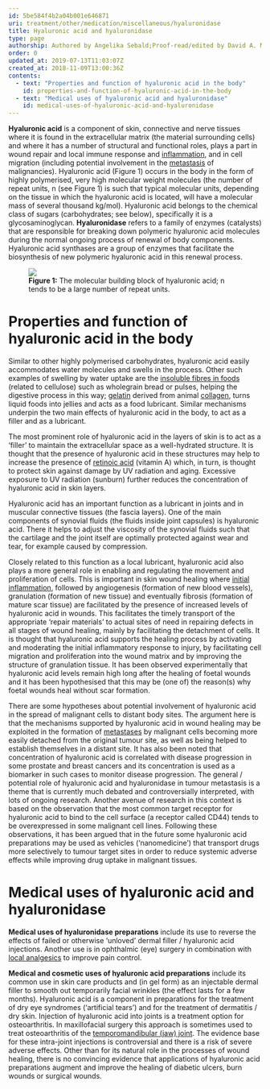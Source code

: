 ```yaml
---
id: 5be584f4b2a04b001e646871
uri: treatment/other/medication/miscellaneous/hyaluronidase
title: Hyaluronic acid and hyaluronidase
type: page
authorship: Authored by Angelika Sebald;Proof-read/edited by David A. Mitchell
order: 0
updated_at: 2019-07-13T11:03:07Z
created_at: 2018-11-09T13:00:36Z
contents:
  - text: "Properties and function of hyaluronic acid in the body"
    id: properties-and-function-of-hyaluronic-acid-in-the-body
  - text: "Medical uses of hyaluronic acid and hyaluronidase"
    id: medical-uses-of-hyaluronic-acid-and-hyaluronidase
---
```


<p><strong>Hyaluronic acid</strong> is a component of skin, connective
    and nerve tissues where it is found in the extracellular
    matrix (the material surrounding cells) and where it has
    a number of structural and functional roles, plays a part
    in wound repair and local immune response and <a href="/treatment/other/medication/inflammation">inflammation</a>,
    and in cell migration (including potential involvement in
    the <a href="/diagnosis/a-z/tumour/metastases">metastasis</a>    of malignancies). Hyaluronic acid (Figure 1) occurs in the
    body in the form of highly polymerised, very high molecular
    weight molecules (the number of repeat units, n (see Figure
    1) is such that typical molecular units, depending on the
    tissue in which the hyaluronic acid is located, will have
    a molecular mass of several thousand kg/mol). Hyaluronic
    acid belongs to the chemical class of sugars (carbohydrates;
    see below), specifically it is a glycosaminoglycan. <strong>Hyaluronidase</strong>    refers to a family of enzymes (catalysts) that are responsible
    for breaking down polymeric hyaluronic acid molecules during
    the normal ongoing process of renewal of body components.
    Hyaluronic acid synthases are a group of enzymes that facilitate
    the biosynthesis of new polymeric hyaluronic acid in this
    renewal process.</p>
<figure><img src="/treatment-other-medication-miscellaneous-hyaluronidase-figure1.png">
    <figcaption><strong>Figure 1:</strong> The molecular building block of
        hyaluronic acid; n tends to be a large number of repeat
        units.</figcaption>
</figure>
<h1 id="properties-and-function-of-hyaluronic-acid-in-the-body">Properties and function of hyaluronic acid in the body</h1>
<p>Similar to other highly polymerised carbohydrates, hyaluronic
    acid easily accommodates water molecules and swells in the
    process. Other such examples of swelling by water uptake
    are the <a href="/help/oral-food/nutrition">insoluble fibres in foods</a>    (related to cellulose) such as wholegrain bread or pulses,
    helping the digestive process in this way; <a href="/help-selfhelp-oral-food-lubrication-level3">gelatin</a>    derived from animal <a href="/treatment/other/medication/miscellaneous/collagen">collagen</a>,
    turns liquid foods into jellies and acts as a food lubricant.
    Similar mechanisms underpin the two main effects of hyaluronic
    acid in the body, to act as a filler and as a lubricant.</p>
<p>The most prominent role of hyaluronic acid in the layers of skin
    is to act as a ‘filler’ to maintain the extracellular space
    as a well-hydrated structure. It is thought that the presence
    of hyaluronic acid in these structures may help to increase
    the presence of <a href="/treatment/other/medication/miscellaneous/retinoid">retinoic acid</a>    (vitamin A) which, in turn, is thought to protect skin against
    damage by UV radiation and aging. Excessive exposure to UV
    radiation (sunburn) further reduces the concentration of
    hyaluronic acid in skin layers.</p>
<p>Hyaluronic acid has an important function as a lubricant in joints
    and in muscular connective tissues (the fascia layers). One
    of the main components of synovial fluids (the fluids inside
    joint capsules) is hyaluronic acid. There it helps to adjust
    the viscosity of the synovial fluids such that the cartilage
    and the joint itself are optimally protected against wear
    and tear, for example caused by compression.</p>
<p>Closely related to this function as a local lubricant, hyaluronic
    acid also plays a more general role in enabling and regulating
    the movement and proliferation of cells. This is important
    in skin wound healing where <a href="/treatment/other/medication/inflammation/more-info">initial inflammation</a>,
    followed by angiogenesis (formation of new blood vessels),
    granulation (formation of new tissue) and eventually fibrosis
    (formation of mature scar tissue) are facilitated by the
    presence of increased levels of hyaluronic acid in wounds.
    This facilitates the timely transport of the appropriate
    ‘repair materials’ to actual sites of need in repairing defects
    in all stages of wound healing, mainly by facilitating the
    detachment of cells. It is thought that hyaluronic acid supports
    the healing process by activating and moderating the initial
    inflammatory response to injury, by facilitating cell migration
    and proliferation into the wound matrix and by improving
    the structure of granulation tissue. It has been observed
    experimentally that hyaluronic acid levels remain high long
    after the healing of foetal wounds and it has been hypothesised
    that this may be (one of) the reason(s) why foetal wounds
    heal without scar formation.  </p>
<p>There are some hypotheses about potential involvement of hyaluronic
    acid in the spread of malignant cells to distant body sites.
    The argument here is that the mechanisms supported by hyaluronic
    acid in wound healing may be exploited in the formation of
    <a href="/diagnosis/a-z/tumour/metastases/more-info">metastases</a>    by malignant cells becoming more easily detached from the
    original tumour site, as well as being helped to establish
    themselves in a distant site. It has also been noted that
    concentration of hyaluronic acid is correlated with disease
    progression in some prostate and breast cancers and its concentration
    is used as a biomarker in such cases to monitor disease progression.
    The general / potential role of hyaluronic acid and hyaluronidase
    in tumour metastasis is a theme that is currently much debated
    and controversially interpreted, with lots of ongoing research.
    Another avenue of research in this context is based on the
    observation that the most common target receptor for hyaluronic
    acid to bind to the cell surface (a receptor called CD44)
    tends to be overexpressed in some malignant cell lines. Following
    these observations, it has been argued that in the future
    some hyaluronic acid preparations may be used as vehicles
    (‘nanomedicine’) that transport drugs more selectively to
    tumour target sites in order to reduce systemic adverse effects
    while improving drug uptake in malignant tissues.</p>
<h1 id="medical-uses-of-hyaluronic-acid-and-hyaluronidase">Medical uses of hyaluronic acid and hyaluronidase</h1>
<p><strong>Medical uses of hyaluronidase preparations</strong> include
    its use to reverse the effects of failed or otherwise ‘unloved’
    dermal filler / hyaluronic acid injections. Another use is
    in ophthalmic (eye) surgery in combination with <a href="/treatment/other/medication/pain/detailed">local analgesics</a>    to improve pain control.</p>
<p><strong>Medical and cosmetic uses of hyaluronic acid preparations</strong>    include its common use in skin care products and (in gel
    form) as an injectable dermal filler to smooth out temporarily
    facial wrinkles (the effect lasts for a few months). Hyaluronic
    acid is a component in preparations for the treatment of
    dry eye syndromes (‘artificial tears’) and for the treatment
    of dermatitis / dry skin. Injection of hyaluronic acid into
    joints is a treatment option for osteoarthritis. In maxillofacial
    surgery this approach is sometimes used to treat osteoarthritis
    of the <a href="/treatment/surgery/jaw-joint/detailed">temporomandibular (jaw) joint</a>.
    The evidence base for these intra-joint injections is controversial
    and there is a risk of severe adverse effects. Other than
    for its natural role in the processes of wound healing, there
    is no convincing evidence that applications of hyaluronic
    acid preparations augment and improve the healing of diabetic
    ulcers, burn wounds or surgical wounds.</p>
